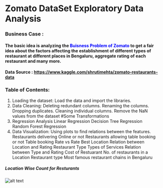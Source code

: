 # Zomato DataSet Exploratory Data Analysis 

### Business Case :
#### The basic idea is analyzing the <font color=blue>Buisness Problem of Zomato </font> to get a fair idea about the factors affecting the establishment of different types of restaurant at different places in Bengaluru, aggregate rating of each restaurant and many more.


#### Data Source : https://www.kaggle.com/shrutimehta/zomato-restaurants-data


### Table of Contents:
 1. Loading the dataset: Load the data and import the libraries.
 2. Data Cleaning:
      Deleting redundant columns.
      Renaming the columns.
      Dropping duplicates.
      Cleaning individual columns.
      Remove the NaN values from the dataset
      #Some Transformations
 3. Regression Analysis
      Linear Regression
      Decision Tree Regression
      Random Forest Regression
 4. Data Visualization: Using plots to find relations between the features.
      Restaurants delivering Online or not
      Restaurants allowing table booking or not
      Table booking Rate vs Rate
      Best Location
      Relation between Location and Rating
      Restaurant Type
      Types of Services
      Relation between Type and Rating
      Cost of Restuarant
      No. of restaurants in a Location
      Restaurant type
      Most famous restaurant chains in Bengaluru


##### Location Wise Count for Resturants 

![alt text](Location.png.jpg)
